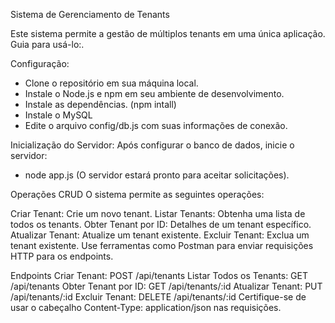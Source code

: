 Sistema de Gerenciamento de Tenants

Este sistema permite a gestão de múltiplos tenants em uma única aplicação. Guia para usá-lo:.

Configuração:

- Clone o repositório em sua máquina local.
- Instale o Node.js e npm em seu ambiente de desenvolvimento.
- Instale as dependências. (npm intall)
- Instale o MySQL
- Edite o arquivo config/db.js com suas informações de conexão.

Inicialização do Servidor:
Após configurar o banco de dados, inicie o servidor:

- node app.js (O servidor estará pronto para aceitar solicitações).

Operações CRUD
O sistema permite as seguintes operações:

Criar Tenant: Crie um novo tenant.
Listar Tenants: Obtenha uma lista de todos os tenants.
Obter Tenant por ID: Detalhes de um tenant específico.
Atualizar Tenant: Atualize um tenant existente.
Excluir Tenant: Exclua um tenant existente.
Use ferramentas como Postman para enviar requisições HTTP para os endpoints.

Endpoints
Criar Tenant: POST /api/tenants
Listar Todos os Tenants: GET /api/tenants
Obter Tenant por ID: GET /api/tenants/:id
Atualizar Tenant: PUT /api/tenants/:id
Excluir Tenant: DELETE /api/tenants/:id
Certifique-se de usar o cabeçalho Content-Type: application/json nas requisições.

